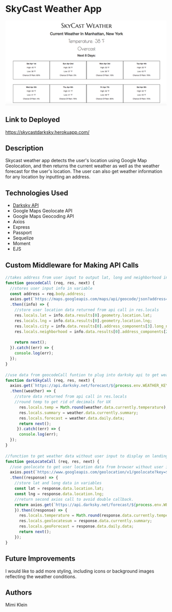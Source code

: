 # SkyCast Weather App

![skycast screenshot](public/images/skycast.png)

## Link to Deployed

https://skycastdarksky.herokuapp.com/

## Description

Skycast weather app detects the user's location using Google Map Geolocation, and then returns the current weather as well as the weather forecast for the user's location. The user can also get weather information for any location by inputting an address. 

## Technologies Used

- [Darksky API](https://darksky.net/forecast/40.6441,-73.9779/us12/en)
- Google Maps Geolocate API
- Google Maps Geocoding API
- Axios
- Express
- Passport
- Sequelize
- Moment
- EJS

## Custom Middleware for Making API Calls
```javascript
//takes address from user input to output lat, long and neighborhood info
function geocodeCall (req, res, next) {
  //stores user input info in variable
  const address = req.body.address;
  axios.get(`https://maps.googleapis.com/maps/api/geocode/json?address=${address}&key=${process.env.MAP_KEY}`)
  .then((info) => {
    //store user location data returned from api call in res.locals
    res.locals.lat = info.data.results[0].geometry.location.lat;
    res.locals.lng = info.data.results[0].geometry.location.lng;
    res.locals.city = info.data.results[0].address_components[3].long_name;
    res.locals.neighborhood = info.data.results[0].address_components[2].long_name;

    return next();
  }).catch((err) => {
    console.log(err);
  });
}

//use data from geocodeCall funtion to plug into darksky api to get weather data for user's inputted location.
function darkSkyCall (req, res, next) {
  axios.get(`https://api.darksky.net/forecast/${process.env.WEATHER_KEY}/${res.locals.lat},${res.locals.lng}`)
  .then((weather) => {
    //store data returned from api call in res.locals
    //round temp to get rid of decimals for UX
      res.locals.temp = Math.round(weather.data.currently.temperature);
      res.locals.summary = weather.data.currently.summary;
      res.locals.forecast = weather.data.daily.data;
      return next();
     }).catch((err) => {
      console.log(err);
  });
}

//function to get weather data without user input to display on landing page
function geoLocateCall (req, res, next) {
  //use geolocate to get user location data from browser without user input
  axios.post(`https://www.googleapis.com/geolocation/v1/geolocate?key=${process.env.MAP_KEY}`)
  .then((response) => {
    //store lat and long data in variables
    const lat = response.data.location.lat;
    const lng = response.data.location.lng;
    //return second axios call to avoid double callback.
    return axios.get(`https://api.darksky.net/forecast/${process.env.WEATHER_KEY}/${lat},${lng}`)
    }).then((response) => {
      res.locals.temperature = Math.round(response.data.currently.temperature);
      res.locals.geolocatesum = response.data.currently.summary;
      res.locals.geoForecast = response.data.daily.data;
      return next();
    });
}
```
## Future Improvements

I would like to add more styling, including icons or background images reflecting the weather conditions. 

## Authors

Mimi Klein

